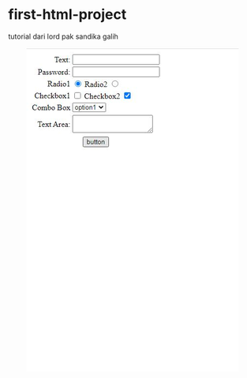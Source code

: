 # first-html-project
tutorial dari lord pak sandika galih
<p align="center">
  <img src="first html.jpg">
</p>
